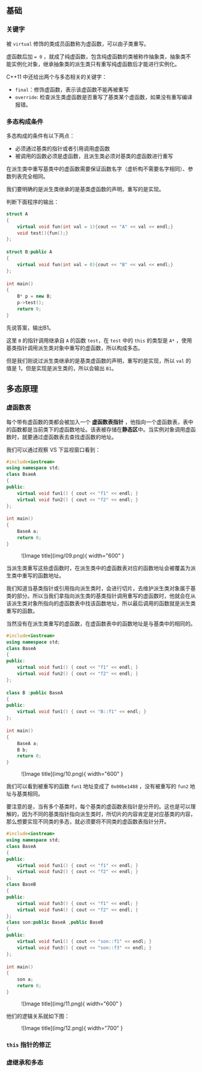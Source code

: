 

## **基础**

### **关键字**

被 `virtual` 修饰的类成员函数称为虚函数，可以由子类重写。

虚函数后加 `= 0` ，就成了纯虚函数，包含纯虚函数的类被称作抽象类，抽象类不能实例化对象，继承抽象类的派生类只有重写纯虚函数后才能进行实例化。

C++11 中还给出两个与多态相关的关键字：

- `final`：修饰虚函数，表示该虚函数不能再被重写
- `override`: 检查派生类虚函数是否重写了基类某个虚函数，如果没有重写编译报错。

### **多态构成条件**

多态构成的条件有以下两点：

- 必须通过基类的指针或者引用调用虚函数
- 被调用的函数必须是虚函数，且派生类必须对基类的虚函数进行重写

在派生类中重写基类中的虚函数需要保证函数名字（虚析构不需要名字相同）、参数列表完全相同。

我们要明确的是派生类继承的是基类虚函数的声明，重写的是实现。

判断下面程序的输出：

```cpp
struct A
{
    virtual void fun(int val = 1){cout << "A" << val << endl;}
    void test(){fun();}
};

struct B:public A
{
    virtual void fun(int val = 0){cout << "B" << val << endl;}
};

int main()
{
    B* p = new B;
    p->test();
    return 0;
}
```

先说答案，输出B1。

这里 `B` 的指针调用继承自 `A` 的函数 `test`，在 `test` 中的 `this` 的类型是 `A*` ，使用基类指针调用派生类对象中重写的虚函数，所以构成多态。

但是我们刚说过派生类继承的是基类虚函数的声明，重写的是实现，所以 `val` 的值是 1，但是实现是派生类的，所以会输出 `B1`。



## **多态原理**

### **虚函数表**

每个带有虚函数的类都会被加入一个 **虚函数表指针** ，他指向一个虚函数表，表中的函数都是当前类下的虚函数地址。该表被存储在**静态区**中。当实例对象调用虚函数时，就要通过虚函数表去查找虚函数的地址。

我们可以通过观察 VS 下监视窗口看到：

```cpp
#include<iostream>
using namespace std;
class BsaeA
{
public:
	virtual void fun1() { cout << "f1" << endl; }
	virtual void fun2() { cout << "f2" << endl; }
};

int main()
{
	BaseA a;
	return 0;
}
```

<figure markdown="span">
  ![Image title](img/09.png){ width="600" }
</figure>


当派生类重写这些虚函数时，在派生类中的虚函数表对应的函数地址会被覆盖为派生类中重写的函数地址。

我们知道当基类指针或引用指向派生类时，会进行切片，去维护派生类对象属于基类的部分。所以当我们拿指向派生类的基类指针调用重写的虚函数时，他就会在从该派生类对象所指向的虚函数表中找该函数地址，所以最后调用的函数就是派生类重写的函数。

当然没有在派生类重写的虚函数，在虚函数表中的函数地址是与基类中的相同的。

```cpp
#include<iostream>
using namespace std;
class BaseA
{
public:
	virtual void fun1() { cout << "f1" << endl; }
	virtual void fun2() { cout << "f2" << endl; }
};

class B :public BaseA
{
public:
	virtual void fun1() { cout << "B::f1" << endl; }
};

int main()
{
	BaseA a; 
	B b;
	return 0;
}
```

<figure markdown="span">
  ![Image title](img/10.png){ width="600" }
</figure>

我们可以看到被重写的函数 `fun1` 地址变成了 `0x00be1488` ，没有被重写的 `fun2` 地址与基类相同。

要注意的是，当有多个基类时，每个基类的虚函数表指针是分开的。这也是可以理解的，因为不同的基类指针指向派生类时，所切片的内容肯定是对应基类的内容，那么想要实现不同类的多态，就必须要将不同类的虚函数表指针分开。


```cpp
#include<iostream>
using namespace std;
class BaseA
{
public:
	virtual void fun1() { cout << "f1" << endl; }
	virtual void fun2() { cout << "f2" << endl; }
};
class BaseB
{
public:
	virtual void fun3() { cout << "f1" << endl; }
	virtual void fun4() { cout << "f2" << endl; }
};
class son:public BaseA ,public BaseB
{
public:
	virtual void fun1() { cout << "son::f1" << endl; }
	virtual void fun3() { cout << "son::f3" << endl; }
};

int main()
{
	son a;
	return 0;
}
```

<figure markdown="span">
  ![Image title](img/11.png){ width="600" }
</figure>

他们的逻辑关系就如下图：

<figure markdown="span">
  ![Image title](img/12.png){ width="700" }
</figure>


### **`this` 指针的修正**


### **虚继承和多态**


